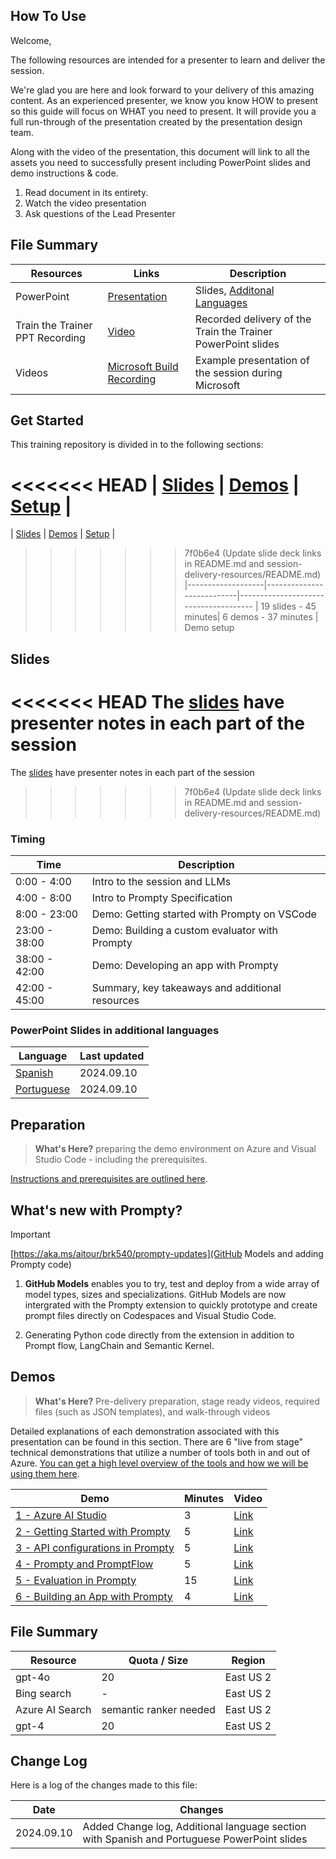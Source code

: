 ## How To Use

Welcome,

The following resources are intended for a presenter to learn and deliver the session.

We're glad you are here and look forward to your delivery of this amazing content. As an experienced presenter, we know you know HOW to present so this guide will focus on WHAT you need to present. It will provide you a full run-through of the presentation created by the presentation design team. 

Along with the video of the presentation, this document will link to all the assets you need to successfully present including PowerPoint slides and demo instructions & code.

1.  Read document in its entirety.
2.  Watch the video presentation
3.  Ask questions of the Lead Presenter

## File Summary

| Resources          | Links                            | Description |
|-------------------|----------------------------------|-------------------|
| PowerPoint        | [Presentation](https://aka.ms/AAs1k7u) | Slides, [Additonal Languages](#powerpoint-slides-in-additional-languages) |
| Train the Trainer PPT Recording | [Video](https://aka.ms/AAs1zy3) | Recorded delivery of the Train the Trainer PowerPoint slides |
| Videos            | [Microsoft Build Recording](https://build.microsoft.com/sessions/86e41e8b-1fd2-40fa-a608-6f99a28d4a61?WT.mc_id=aiml-149230-bethanycheum) | Example presentation of the session during Microsoft |

## Get Started

This training repository is divided in to the following sections:

<<<<<<< HEAD
| [Slides](#slides) | [Demos](demos/README.md) | [Setup](setup.md) | 
=======
| [Slides](https://aka.ms/AAs1k7u) | [Demos](demos/README.md) | [Setup](setup.md) | 
>>>>>>> 7f0b6e4 (Update slide deck links in README.md and session-delivery-resources/README.md)
|-------------------|---------------------------|--------------------------------------
| 19 slides - 45 minutes| 6 demos - 37 minutes | Demo setup

## Slides

<<<<<<< HEAD
The [slides](presentations.md) have presenter notes in each part of the session
=======
The [slides](https://aka.ms/AAs1k7u) have presenter notes in each part of the session
>>>>>>> 7f0b6e4 (Update slide deck links in README.md and session-delivery-resources/README.md)

### Timing

| Time        | Description 
--------------|-------------
0:00 - 4:00   | Intro to the session and LLMs
4:00 - 8:00   | Intro to Prompty Specification
8:00 - 23:00  | Demo: Getting started with Prompty on VSCode
23:00 - 38:00 | Demo: Building a custom evaluator with Prompty
38:00 - 42:00 | Demo: Developing an app with Prompty
42:00 - 45:00 | Summary, key takeaways and additional resources

### PowerPoint Slides in additional languages
| Language | Last updated | 
|------------------- | ---- |
| [Spanish](https://aka.ms/AAs7mft) | 2024.09.10 | 
| [Portuguese](https://aka.ms/AAs7etw) | 2024.09.10| 

## Preparation

>**What's Here?** preparing the demo environment on Azure and Visual Studio Code - including the prerequisites.

[Instructions and prerequisites are outlined here](setup.md). 

## What's new with Prompty?

> [!IMPORTANT]
> [https://aka.ms/aitour/brk540/prompty-updates](GitHub Models and adding Prompty code)

1. **GitHub Models** enables you to try, test and deploy from a wide array of model types, sizes and specializations. GitHub Models are now intergrated with the Prompty extension to quickly prototype and create prompt files directly on Codespaces and Visual Studio Code.

2. Generating Python code directly from the extension in addition to Prompt flow, LangChain and Semantic Kernel.

## Demos

> **What's Here?** Pre-delivery preparation, stage ready videos, required files (such as JSON templates), and walk-through videos

Detailed explanations of each demonstration associated with this presentation can be found in this section. There are 6 "live from stage" technical demonstrations that utilize a number of tools both in and out of Azure. [You can get a high level overview of the tools and how we will be using them here](demos/README.md).

| Demo | Minutes | Video |
-------------------------------------------------------------------------------------------------------|---------|----------------- | 
|  [1 - Azure AI Studio](demos/demo_1_Azure_AI_Studio.md) | 3       | [Link](https://aka.ms/AAs1k7x) |
|  [2 - Getting Started with Prompty](demos/demo_2_getting_started_with_Prompty.md) | 5       | [Link](https://aka.ms/AAs312a) |
|  [3 - API configurations in Prompty](demos/demo_3_Prompty_API_configurations.md) | 5       | [Link](https://aka.ms/AAs312c) |
|  [4 - Prompty and PromptFlow](demos/demo_4_Prompty_and_Promptflow.md) | 5       | [Link](https://aka.ms/AAs312b) |
|  [5 - Evaluation in Prompty](demos/demo_5_Prompty_eval.md) | 15       | [Link](https://aka.ms/AAs38rh) |
|  [6 - Building an App with Prompty](demos/demo_6_app_with_Prompty.md) | 4       | [Link](https://aka.ms/AAs2tax) |

## File Summary

| Resource         | Quota / Size   | Region  |
| ---------|---------|----------------- | 
|  gpt-4o  | 20       | East US 2   |
|  Bing search  | -      | East US 2   |
|  Azure AI Search    | semantic ranker needed    | East US 2   |
|  gpt-4  | 20       | East US 2   |

## Change Log

Here is a log of the changes made to this file:

| Date       | Changes |
|------------|---------|
| 2024.09.10 | Added Change log, Additional language section with Spanish and Portuguese PowerPoint slides |


